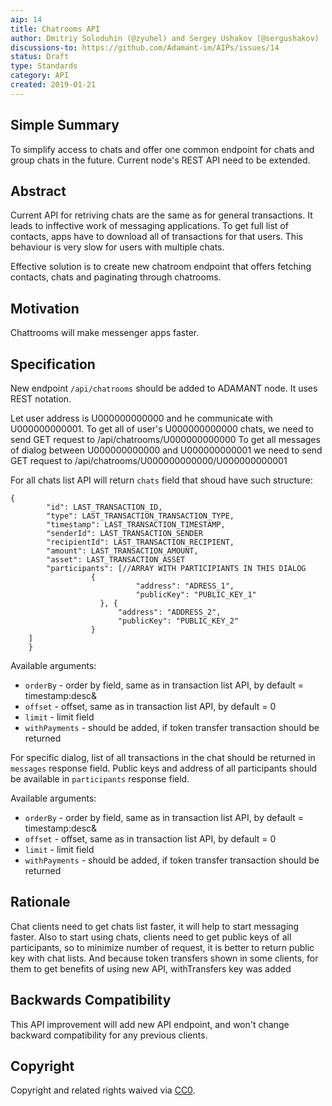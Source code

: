 ```yaml
---
aip: 14
title: Chatrooms API 
author: Dmitriy Soloduhin (@zyuhel) and Sergey Ushakov (@sergushakov)
discussions-to: https://github.com/Adamant-im/AIPs/issues/14
status: Draft
type: Standards
category: API
created: 2019-01-21
---
```


## Simple Summary
<!--"If you can't explain it simply, you don't understand it well enough." Provide a simplified and layman-accessible explanation of the AIP.-->
To simplify access to chats and offer one common endpoint for chats and group chats in the future. Current node's REST API need to be extended.

## Abstract
<!--A short (~200 word) description of the technical issue being addressed.-->
Current API for retriving chats are the same as for general transactions. It leads to inffective work of messaging applications. To get full list of contacts, apps have to download all of transactions for that users. This behaviour is very slow for users with multiple chats. 

Effective solution is to create new chatroom endpoint that offers fetching contacts, chats and paginating through chatrooms.

## Motivation
<!--The motivation is critical for AIPs that want to change the protocol. It should clearly explain why the existing protocol specification is inadequate to address the problem that the AIP solves. AIP submissions without sufficient motivation may be rejected outright.-->
Chattrooms will make messenger apps faster.

## Specification
<!--The technical specification should describe the syntax and semantics of any new feature. The specification should be detailed enough to allow competing, interoperable implementations for different platforms.-->
New endpoint `/api/chatrooms` should be added to ADAMANT node. It uses REST notation. 

Let user address is U000000000000 and he communicate with U000000000001. To get all of user's U000000000000 chats, we need to send GET request to /api/chatrooms/U000000000000 
To get all messages of dialog between U000000000000 and U000000000001 we need to send GET request to /api/chatrooms/U000000000000/U000000000001 

For all chats list API will return `chats` field that shoud have such structure:

```
{
		"id": LAST_TRANSACTION_ID,
		"type": LAST_TRANSACTION_TRANSACTION_TYPE,
		"timestamp": LAST_TRANSACTION_TIMESTAMP,
		"senderId": LAST_TRANSACTION_SENDER
		"recipientId": LAST_TRANSACTION_RECIPIENT,
		"amount": LAST_TRANSACTION_AMOUNT,
		"asset": LAST_TRANSACTION_ASSET
		"participants": [//ARRAY WITH PARTICIPIANTS IN THIS DIALOG
                  {  
                 			"address": "ADRESS_1",
                 			"publicKey": "PUBLIC_KEY_1"
                 	}, {
                  		"address": "ADDRESS_2",
                   		"publicKey": "PUBLIC_KEY_2"
                  }
    ]
	}
```

Available arguments:

* `orderBy` - order by field, same as in transaction list API, by default = timestamp:desc&
* `offset` - offset, same as in transaction list API, by default = 0
* `limit` - limit field
* `withPayments` - should be added, if token transfer transaction should be returned



For specific dialog, list of all transactions in the chat should be returned in `messages` response field. Public keys and address of all participants should be available in `participants` response field. 

Available arguments:

* `orderBy` - order by field, same as in transaction list API, by default = timestamp:desc&
* `offset` - offset, same as in transaction list API, by default = 0
* `limit` - limit field
* `withPayments` - should be added, if token transfer transaction should be returned


## Rationale
<!--The rationale fleshes out the specification by describing what motivated the design and why particular design decisions were made. It should describe alternate designs that were considered and related work, e.g. how the feature is supported in other languages. The rationale may also provide evidence of consensus within the community, and should discuss important objections or concerns raised during discussion.-->
Chat clients need to get chats list faster, it will help to start messaging faster. Also to start using chats, clients need to get public keys of all participants, so to minimize number of request, it is better to return public key with chat lists. 
And because token transfers shown in some clients, for them to get benefits of using new API, withTransfers key was added


## Backwards Compatibility
<!--All AIPs that introduce backwards incompatibilities must include a section describing these incompatibilities and their severity. The AIP must explain how the author proposes to deal with these incompatibilities. AIP submissions without a sufficient backwards compatibility treatise may be rejected outright.-->
This API improvement will add new API endpoint, and won't change backward compatibility for any previous clients.



## Copyright
Copyright and related rights waived via [CC0](https://creativecommons.org/publicdomain/zero/1.0/).
